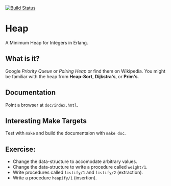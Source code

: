 [![Build Status](https://travis-ci.org/Dzol/heap.svg?branch=master)](https://travis-ci.org/Dzol/heap)

# Heap

A Minimum Heap for Integers in Erlang.

## What is it?

Google _Priority Queue_ or _Pairing Heap_ or find them on Wikipedia.
You might be familiar with the heap from **Heap-Sort**, **Dijkstra's**, or **Prim's**.

## Documentation

Point a browser at `doc/index.hmtl`.

## Interesting Make Targets

Test with `make` and build the documentaion with `make doc`.

## Exercise:

* Change the data-structure to accomodate arbitrary values.
* Change the data-structure to write a procedure called `weight/1`.
* Write procedures called `listify/1` and `listify/2` (extraction).
* Write a procedure `heapify/1` (insertion).
